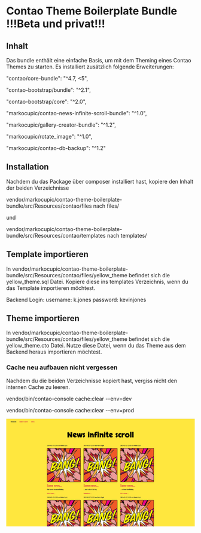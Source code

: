 # Contao Theme Boilerplate Bundle !!!Beta und privat!!!

## Inhalt
Das bundle enthält eine einfache Basis, um mit dem Theming eines Contao Themes zu starten. Es installiert zusätzlich folgende Erweiterungen:

"contao/core-bundle": "^4.7, <5",

"contao-bootstrap/bundle": "^2.1",

"contao-bootstrap/core": "^2.0",

"markocupic/contao-news-infinite-scroll-bundle": "^1.0",

"markocupic/gallery-creator-bundle": "^1.2",

"markocupic/rotate_image": "^1.0",

"markocupic/contao-db-backup": "^1.2"


## Installation
Nachdem du das Package über composer installiert hast, kopiere den Inhalt der beiden Verzeichnisse

vendor/markocupic/contao-theme-boilerplate-bundle/src/Resources/contao/files nach files/

  und

vendor/markocupic/contao-theme-boilerplate-bundle/src/Resources/contao/templates nach templates/

## Template importieren
In vendor/markocupic/contao-theme-boilerplate-bundle/src/Resources/contao/files/yellow_theme befindet sich die yellow_theme.sql Datei. Kopiere diese ins templates Verzeichnis, wenn du das Template importieren möchtest.

Backend Login: username: k.jones  password: kevinjones

## Theme importieren
In vendor/markocupic/contao-theme-boilerplate-bundle/src/Resources/contao/files/yellow_theme befindet sich die yellow_theme.cto Datei. Nutze diese Datei, wenn du das Theme aus dem Backend heraus importieren möchtest.

### Cache neu aufbauen nicht vergessen
Nachdem du die beiden Verzeichnisse kopiert hast, vergiss nicht den internen Cache zu leeren.

vendor/bin/contao-console cache:clear --env=dev

vendor/bin/contao-console cache:clear --env=prod


![Theme Vorschau](src/Resources/contao/files/yellow_theme/yellow-theme.png)
